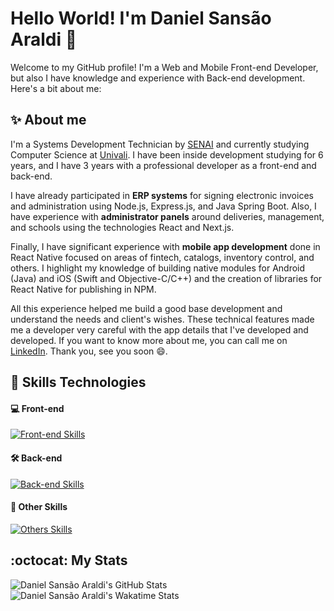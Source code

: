 # Hello World! I'm Daniel Sansão Araldi 👋

Welcome to my GitHub profile! I'm a Web and Mobile Front-end Developer, but also I have knowledge and experience with Back-end development. Here's a bit about me:

## ✨ About me

I'm a Systems Development Technician by [SENAI](https://sc.senai.br/) and currently studying Computer Science at [Univali](https://www.univali.br/). I have been inside development studying for 6 years, and I have 3 years with a professional developer as a front-end and back-end.

I have already participated in **ERP systems** for signing electronic invoices and administration using Node.js, Express.js, and Java Spring Boot. Also, I have experience with **administrator panels** around deliveries, management, and schools using the technologies React and Next.js.

Finally, I have significant experience with **mobile app development** done in React Native focused on areas of fintech, catalogs, inventory control, and others. I highlight my knowledge of building native modules for Android (Java) and iOS (Swift and Objective-C/C++) and the creation of libraries for React Native for publishing in NPM.

All this experience helped me build a good base development and understand the needs and client's wishes. These technical features made me a developer very careful with the app details that I've developed and developed. If you want to know more about me, you can call me on [LinkedIn](https://www.linkedin.com/in/daniel-sans%C3%A3o-araldi-8b23b71b5/). Thank you, see you soon 😄.

## 🚀 Skills Technologies

#### 💻 Front-end

[![Front-end Skills](https://skillicons.dev/icons?i=ts,js,react,nextjs,vite,html,css,sass,tailwind,styledcomponents,java,androidstudio,swift&theme=dark)](https://skillicons.dev)

#### 🛠️ Back-end

[![Back-end Skills](https://skillicons.dev/icons?i=ts,js,nodejs,graphql,apollo,prisma,mongodb,postgres,sqlite,docker,java,spring,postman&theme=dark)](https://skillicons.dev)

#### 🔭 Other Skills

[![Others Skills](https://skillicons.dev/icons?i=github,git,firebase,vscode,figma,xd,vitest,jest,md,cpp,babel,vercel,heroku,gradle&theme=dark)](https://skillicons.dev)

## :octocat: My Stats

![Daniel Sansão Araldi's GitHub Stats](https://github-readme-stats.vercel.app/api?username=DanielAraldi&show_icons=true&theme=tokyonight&rank_icon=default&custom_title=GitHub%20Stats) ![Daniel Sansão Araldi's Wakatime Stats](https://github-readme-stats.vercel.app/api/wakatime?username=danielsaraldi&layout=compact&langs_count=10&theme=tokyonight)
<!--
**DanielAraldi/DanielAraldi** is a ✨ _special_ ✨ repository because its `README.md` (this file) appears on your GitHub profile.

Here are some ideas to get you started:

- 🔭 I’m currently working on ...
- 🌱 I’m currently learning ...
- 👯 I’m looking to collaborate on ...
- 🤔 I’m looking for help with ...
- 💬 Ask me about ...
- 📫 How to reach me: ...
- 😄 Pronouns: ...
- ⚡ Fun fact: ...
-->
